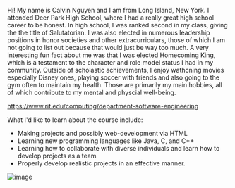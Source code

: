 Hi! My name is Calvin Nguyen and I am from Long Island, New York. I attended Deer Park High School, where I had a really great high school career to be honest. 
In high school, I was ranked second in my class, giving the the title of Salutatorian. I was also elected in numerous leadership positions in honor societies and 
other extracurriculars, those of which I am not going to list out because that would just be way too much. A very interesting fun fact about me was that I was 
elected Homecoming King, which is a testament to the character and role model status I had in my community. Outside of scholastic achievements, I enjoy wathcning movies especially Disney ones, 
playing soccer with friends and also going to the gym often to maintain my health. Those are primarily my main hobbies, all of which contribute to my mental and physcial well-being. 

https://www.rit.edu/computing/department-software-engineering

What I'd like to learn about the course include:
<ul>
  <li>Making projects and possibly web-development via HTML
  <li>Learning new programming languages like Java, C, and C++
  <li>Learning how to collaborate with diverse individuals and learn how to develop projects as a team
  <li>Properly develop realistic projects in an effective manner.
</ul>

![image](https://github.com/user-attachments/assets/e179c73e-2edf-41e9-9423-cad4b445876e)

